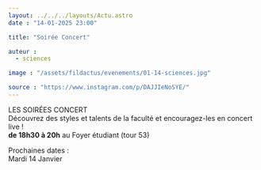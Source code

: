 ```yaml
---
layout: ../../../layouts/Actu.astro
date : "14-01-2025 23:00"

title: "Soirée Concert"

auteur :
  - sciences

image : "/assets/fildactus/evenements/01-14-sciences.jpg"

source : "https://www.instagram.com/p/DAJJIeNoSYE/"
---
```


LES SOIRÉES CONCERT  
Découvrez des styles et talents de la faculté et encouragez-les en concert live !  
__de 18h30 à 20h__ au Foyer étudiant (tour 53)

Prochaines dates :  
Mardi 14 Janvier
